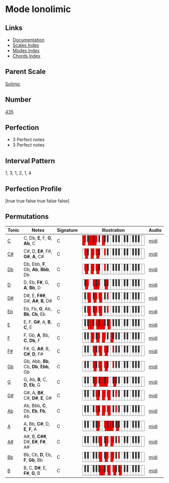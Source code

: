 # Mode Ionolimic

## Links

- [Documentation](index.md)
- [Scales Index](Scales.md)
- [Modes Index](Modes.md)
- [Chords Index](Chords.md)

## Parent Scale

[Solimic](ScaleSolimic.md)

## Number

[435](https://ianring.com/musictheory/scales/435)

## Perfection

- 3 Perfect notes
- 3 Perfect notes

## Interval Pattern

1, 3, 1, 2, 1, 4

## Perfection Profile

[true true false true false false]

## Permutations

| Tonic | Notes | Signature | Illustration | Audio |
|-------|-------|-----------|--------------|-------|
| [C](ModeCNaturalIonolimic.md) | C, Db, **E**, F, **G**, **Ab**, C | C | ![CNaturalIonolimic](ModeCNaturalIonolimic.png) | [midi](https://github.com/edipermadi/music/blob/main/docs/ModeCNaturalIonolimic.mid?raw=true) |
| [C#](ModeCSharpIonolimic.md) | C#, D, **E#**, F#, **G#**, **A**, C# | C | ![CSharpIonolimic](ModeCSharpIonolimic.png) | [midi](https://github.com/edipermadi/music/blob/main/docs/ModeCSharpIonolimic.mid?raw=true) |
| [Db](ModeDFlatIonolimic.md) | Db, Ebb, **F**, Gb, **Ab**, **Bbb**, Db | C | ![DFlatIonolimic](ModeDFlatIonolimic.png) | [midi](https://github.com/edipermadi/music/blob/main/docs/ModeDFlatIonolimic.mid?raw=true) |
| [D](ModeDNaturalIonolimic.md) | D, Eb, **F#**, G, **A**, **Bb**, D | C | ![DNaturalIonolimic](ModeDNaturalIonolimic.png) | [midi](https://github.com/edipermadi/music/blob/main/docs/ModeDNaturalIonolimic.mid?raw=true) |
| [D#](ModeDSharpIonolimic.md) | D#, E, **F##**, G#, **A#**, **B**, D# | C | ![DSharpIonolimic](ModeDSharpIonolimic.png) | [midi](https://github.com/edipermadi/music/blob/main/docs/ModeDSharpIonolimic.mid?raw=true) |
| [Eb](ModeEFlatIonolimic.md) | Eb, Fb, **G**, Ab, **Bb**, **Cb**, Eb | C | ![EFlatIonolimic](ModeEFlatIonolimic.png) | [midi](https://github.com/edipermadi/music/blob/main/docs/ModeEFlatIonolimic.mid?raw=true) |
| [E](ModeENaturalIonolimic.md) | E, F, **G#**, A, **B**, **C**, E | C | ![ENaturalIonolimic](ModeENaturalIonolimic.png) | [midi](https://github.com/edipermadi/music/blob/main/docs/ModeENaturalIonolimic.mid?raw=true) |
| [F](ModeFNaturalIonolimic.md) | F, Gb, **A**, Bb, **C**, **Db**, F | C | ![FNaturalIonolimic](ModeFNaturalIonolimic.png) | [midi](https://github.com/edipermadi/music/blob/main/docs/ModeFNaturalIonolimic.mid?raw=true) |
| [F#](ModeFSharpIonolimic.md) | F#, G, **A#**, B, **C#**, **D**, F# | C | ![FSharpIonolimic](ModeFSharpIonolimic.png) | [midi](https://github.com/edipermadi/music/blob/main/docs/ModeFSharpIonolimic.mid?raw=true) |
| [Gb](ModeGFlatIonolimic.md) | Gb, Abb, **Bb**, Cb, **Db**, **Ebb**, Gb | C | ![GFlatIonolimic](ModeGFlatIonolimic.png) | [midi](https://github.com/edipermadi/music/blob/main/docs/ModeGFlatIonolimic.mid?raw=true) |
| [G](ModeGNaturalIonolimic.md) | G, Ab, **B**, C, **D**, **Eb**, G | C | ![GNaturalIonolimic](ModeGNaturalIonolimic.png) | [midi](https://github.com/edipermadi/music/blob/main/docs/ModeGNaturalIonolimic.mid?raw=true) |
| [G#](ModeGSharpIonolimic.md) | G#, A, **B#**, C#, **D#**, **E**, G# | C | ![GSharpIonolimic](ModeGSharpIonolimic.png) | [midi](https://github.com/edipermadi/music/blob/main/docs/ModeGSharpIonolimic.mid?raw=true) |
| [Ab](ModeAFlatIonolimic.md) | Ab, Bbb, **C**, Db, **Eb**, **Fb**, Ab | C | ![AFlatIonolimic](ModeAFlatIonolimic.png) | [midi](https://github.com/edipermadi/music/blob/main/docs/ModeAFlatIonolimic.mid?raw=true) |
| [A](ModeANaturalIonolimic.md) | A, Bb, **C#**, D, **E**, **F**, A | C | ![ANaturalIonolimic](ModeANaturalIonolimic.png) | [midi](https://github.com/edipermadi/music/blob/main/docs/ModeANaturalIonolimic.mid?raw=true) |
| [A#](ModeASharpIonolimic.md) | A#, B, **C##**, D#, **E#**, **F#**, A# | C | ![ASharpIonolimic](ModeASharpIonolimic.png) | [midi](https://github.com/edipermadi/music/blob/main/docs/ModeASharpIonolimic.mid?raw=true) |
| [Bb](ModeBFlatIonolimic.md) | Bb, Cb, **D**, Eb, **F**, **Gb**, Bb | C | ![BFlatIonolimic](ModeBFlatIonolimic.png) | [midi](https://github.com/edipermadi/music/blob/main/docs/ModeBFlatIonolimic.mid?raw=true) |
| [B](ModeBNaturalIonolimic.md) | B, C, **D#**, E, **F#**, **G**, B | C | ![BNaturalIonolimic](ModeBNaturalIonolimic.png) | [midi](https://github.com/edipermadi/music/blob/main/docs/ModeBNaturalIonolimic.mid?raw=true) |
